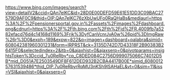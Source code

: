 https://www.bing.com/images/search?view=detailV2&ccid=QAn7elKC&id=28D0E00DEFD59E61E51DD3C09BAC27579D9AF0C9&thid=OIP.QAn7elKC76zXbUwUFo0RaQHaBs&mediaurl=https%3A%2F%2Fpensionersportal.gov.in%2Fassets%2Fimages%2Fdashboard.png&cdnurl=https%3A%2F%2Fth.bing.com%2Fth%2Fid%2FR.4009fb7a5282efacd76d4c14168d1169%3Frik%3DyfCanVcnrJvA0w%26pid%3DImgRaw%26r%3D0&exph=189&expw=822&q=imagen+dashboard+palabra&simid=608042381960301231&form=IRPRST&ck=3135D742D7D43318F2B90383B26415F0&selectedindex=2&itb=0&ajaxhist=0&ajaxserp=0&pivotparams=insightsToken%3Dccid_7u0ReRby*cp_C8DED084C2756D999075066C74012D5B*mid_D051A7E2503549DF8F612DED932B2CBA4417B00E*simid_608001257631539486*thid_OIP.7u0ReRbyrRqMU3nKSh9lSAHaEL&vt=0&sim=11&iss=VSI&ajaxhist=0&ajaxserp=0
